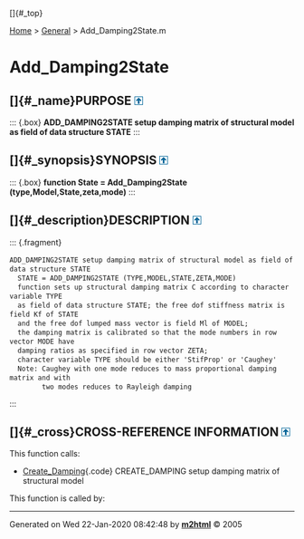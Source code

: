 []{#_top}

<div>

[Home](../FEDEASLab.html) \> [General](FEDEASLab.html) \>
Add_Damping2State.m

</div>

# Add_Damping2State

## []{#_name}PURPOSE [![\^](../up.png)](#_top)

::: {.box}
**ADD_DAMPING2STATE setup damping matrix of structural model as field of
data structure STATE**
:::

## []{#_synopsis}SYNOPSIS [![\^](../up.png)](#_top)

::: {.box}
**function State = Add_Damping2State (type,Model,State,zeta,mode)**
:::

## []{#_description}DESCRIPTION [![\^](../up.png)](#_top)

::: {.fragment}
``` {.comment}
ADD_DAMPING2STATE setup damping matrix of structural model as field of data structure STATE
  STATE = ADD_DAMPING2STATE (TYPE,MODEL,STATE,ZETA,MODE)
  function sets up structural damping matrix C according to character variable TYPE
  as field of data structure STATE; the free dof stiffness matrix is field Kf of STATE
  and the free dof lumped mass vector is field Ml of MODEL;
  the damping matrix is calibrated so that the mode numbers in row vector MODE have
  damping ratios as specified in row vector ZETA;
  character variable TYPE should be either 'StifProp' or 'Caughey'
  Note: Caughey with one mode reduces to mass proportional damping matrix and with
        two modes reduces to Rayleigh damping
```
:::

## []{#_cross}CROSS-REFERENCE INFORMATION [![\^](../up.png)](#_top)

This function calls:

-   [Create_Damping](Create_Damping.html "function C = Create_Damping (type,Kf,Ml,zeta,mode)"){.code}
    CREATE_DAMPING setup damping matrix of structural model

This function is called by:

------------------------------------------------------------------------

Generated on Wed 22-Jan-2020 08:42:48 by
**[m2html](http://www.artefact.tk/software/matlab/m2html/ "Matlab Documentation in HTML")**
© 2005
